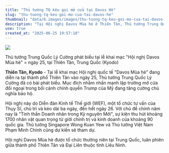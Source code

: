 ```yaml
---
title: "Thủ tướng TQ kêu gọi mở cửa tại Davos Hè"
slug: "thu-tuong-tq-keu-goi-mo-cua-tai-davos-he"
thumbnail: "data/6.images/images/thu-tuong-tq-keu-goi-mo-cua-tai-davos-he.webp"
description: "Tại Hội nghị Davos Mùa hè ở Thiên Tân, Thủ tướng Trung Quốc Lý Cường đã có bài phát biểu nhằm kêu gọi mở cửa, trong bối cảnh chủ nghĩa bảo hộ gia tăng."
use: true
created_at: "2025-06-25 19:57:18"
---
```


![](/images/20250625-00000075-kyodonews-000-3-view.webp)

Thủ tướng Trung Quốc Lý Cường phát biểu tại lễ khai mạc "Hội nghị Davos Mùa hè" = ngày 25, tại Thiên Tân, Trung Quốc (Kyodo)

**Thiên Tân, Kyodo** - Tại lễ khai mạc Hội nghị quốc tế "Davos Mùa hè" đang diễn ra tại thành phố Thiên Tân vào ngày 25, Thủ tướng Trung Quốc Lý Cường đã có bài phát biểu. Mục đích nhằm nhấn mạnh lập trường mở cửa đối ngoại trong bối cảnh chính quyền Trump của Mỹ đang tăng cường chủ nghĩa bảo hộ.

Hội nghị này do Diễn đàn Kinh tế Thế giới (WEF), một tổ chức tư vấn của Thụy Sĩ, chủ trì và kéo dài ba ngày, đến hết ngày 26. Với chủ đề chính năm nay là "Tinh thần Doanh nhân trong Kỷ nguyên Mới", sự kiện thu hút khoảng 1700 nhân vật quan trọng từ giới chính trị và kinh doanh của khoảng 90 quốc gia. Thủ tướng Singapore Wong Kuan Yew và Thủ tướng Việt Nam Phạm Minh Chính cũng dự kiến sẽ tham dự.

Hội nghị Davos Mùa hè được tổ chức thường niên tại Trung Quốc, luân phiên giữa thành phố Thiên Tân và Đại Liên thuộc tỉnh Liêu Ninh.